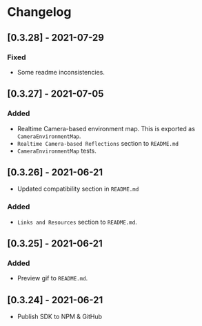 # Changelog

## [0.3.28] - 2021-07-29

### Fixed

- Some readme inconsistencies.

## [0.3.27] - 2021-07-05

### Added

- Realtime Camera-based environment map. This is exported as `CameraEnvironmentMap`.
- `Realtime Camera-based Reflections` section to `README.md`
- `CameraEnvironmentMap` tests.

## [0.3.26] - 2021-06-21

- Updated compatibility section in `README.md`

### Added

- `Links and Resources` section to `README.md`.

## [0.3.25] - 2021-06-21

### Added

- Preview gif to `README.md`.

## [0.3.24] - 2021-06-21

- Publish SDK to NPM & GitHub
